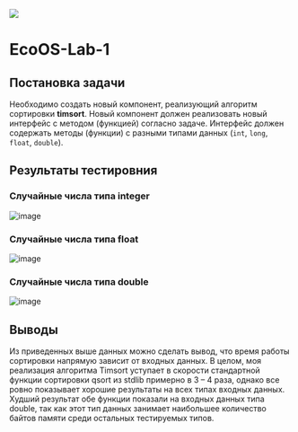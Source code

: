 
![](https://img.shields.io/badge/c-%2300599C.svg?style=for-the-badge&logo=c&logoColor=white)

# EcoOS-Lab-1

## Постановка задачи 

Необходимо создать новый компонент, реализующий алгоритм сортировки **timsort**. Новый компонент должен реализовать новый интерфейс с методом (функцией) согласно задаче. Интерфейс должен содержать методы (функции) с разными типами данных (``int``, ``long``, ``float``, ``double``).

## Результаты тестировния

### Случайные числа типа integer

![image](https://github.com/Sparou/Eco.Lab1/assets/106825713/31da9280-1ed4-4042-9d46-29a0dbccc39b)


### Случайные числа типа float

![image](https://github.com/Sparou/Eco.Lab1/assets/106825713/56a1d1de-85fa-4a4d-b9bd-267e94d2c4d2)


### Случайные числа типа double

![image](https://github.com/Sparou/Eco.Lab1/assets/106825713/9cd47c93-ac10-47db-bdb7-284ae84dbfac)

## Выводы

Из приведенных выше данных можно сделать вывод, что время работы сортировки напрямую зависит от входных данных. В целом, моя реализация алгоритма Timsort уступает в скорости стандартной функции сортировки qsort из stdlib примерно в 3 – 4 раза, однако все ровно показывает хорошие результаты на всех типах входных данных. Худший результат обе функции показали на входных данных типа double, так как этот тип данных занимает наибольшее количество байтов памяти среди остальных тестируемых типов.

